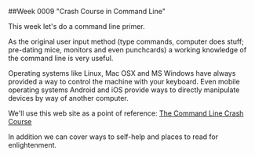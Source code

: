 ##Week 0009 "Crash Course in Command Line"

This week let's do a command line primer.

As the original user input method (type commands, computer does stuff; pre-dating mice, monitors and even punchcards) a working knowledge of the command line is very useful.

Operating systems like Linux, Mac OSX and MS Windows have always provided a way to control the machine with your keyboard. Even mobile operating systems Android and iOS provide ways to directly manipulate devices by way of another computer.

We'll use this web site as a point of reference: [The Command Line Crash Course](http://cli.learncodethehardway.org/book/)

In addition we can cover ways to self-help and places to read for enlightenment.
